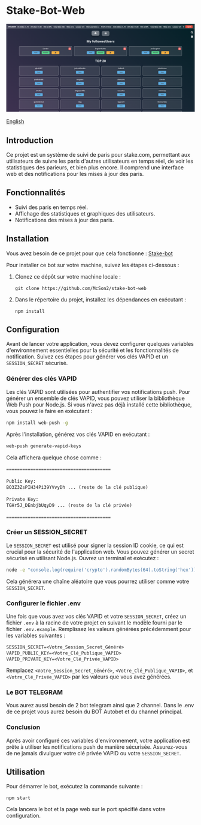 # Stake-Bot-Web

![Landing Page](img/1.png "Landing Page")

[English](README.md)

## Introduction

Ce projet est un système de suivi de paris pour stake.com, permettant aux utilisateurs de suivre les paris d'autres utilisateurs en temps réel, de voir les statistiques des parieurs, et bien plus encore. Il comprend une interface web et des notifications pour les mises à jour des paris.

## Fonctionnalités

- Suivi des paris en temps réel.
- Affichage des statistiques et graphiques des utilisateurs.
- Notifications des mises à jour des paris.

## Installation

Vous avez besoin de ce projet pour que cela fonctionne : [Stake-bot](https://github.com/McSon2/stake-bot)

Pour installer ce bot sur votre machine, suivez les étapes ci-dessous :

1. Clonez ce dépôt sur votre machine locale :

   ```
   git clone https://github.com/McSon2/stake-bot-web
   ```

2. Dans le répertoire du projet, installez les dépendances en exécutant :
   ```
   npm install
   ```

## Configuration

Avant de lancer votre application, vous devez configurer quelques variables d'environnement essentielles pour la sécurité et les fonctionnalités de notification. Suivez ces étapes pour générer vos clés VAPID et un `SESSION_SECRET` sécurisé.

### Générer des clés VAPID

Les clés VAPID sont utilisées pour authentifier vos notifications push. Pour générer un ensemble de clés VAPID, vous pouvez utiliser la bibliothèque Web Push pour Node.js. Si vous n'avez pas déjà installé cette bibliothèque, vous pouvez le faire en exécutant :

```bash
npm install web-push -g
```

Après l'installation, générez vos clés VAPID en exécutant :

```bash
web-push generate-vapid-keys
```

Cela affichera quelque chose comme :

```plaintext
=======================================

Public Key:
BO3Z3ZsPIH34Pi39YVvyDh ... (reste de la clé publique)

Private Key:
TGHr5J_DEnbjbUqyD9 ... (reste de la clé privée)

=======================================
```

### Créer un SESSION_SECRET

Le `SESSION_SECRET` est utilisé pour signer la session ID cookie, ce qui est crucial pour la sécurité de l'application web. Vous pouvez générer un secret sécurisé en utilisant Node.js. Ouvrez un terminal et exécutez :

```bash
node -e "console.log(require('crypto').randomBytes(64).toString('hex'))"
```

Cela générera une chaîne aléatoire que vous pourrez utiliser comme votre `SESSION_SECRET`.

### Configurer le fichier .env

Une fois que vous avez vos clés VAPID et votre `SESSION_SECRET`, créez un fichier `.env` à la racine de votre projet en suivant le modèle fourni par le fichier `.env.example`. Remplissez les valeurs générées précédemment pour les variables suivantes :

```plaintext
SESSION_SECRET=<Votre_Session_Secret_Généré>
VAPID_PUBLIC_KEY=<Votre_Clé_Publique_VAPID>
VAPID_PRIVATE_KEY=<Votre_Clé_Privée_VAPID>
```

Remplacez `<Votre_Session_Secret_Généré>`, `<Votre_Clé_Publique_VAPID>`, et `<Votre_Clé_Privée_VAPID>` par les valeurs que vous avez générées.

### Le BOT TELEGRAM

Vous aurez aussi besoin de 2 bot telegram ainsi que 2 channel. Dans le .env de ce projet vous aurez besoin du BOT Autobet et du channel principal.

### Conclusion

Après avoir configuré ces variables d'environnement, votre application est prête à utiliser les notifications push de manière sécurisée. Assurez-vous de ne jamais divulguer votre clé privée VAPID ou votre `SESSION_SECRET`.

## Utilisation

Pour démarrer le bot, exécutez la commande suivante :

```
npm start
```

Cela lancera le bot et la page web sur le port spécifié dans votre configuration.
